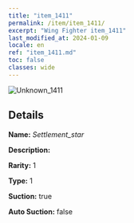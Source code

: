 ```yaml
---
title: "item_1411"
permalink: /item/item_1411/
excerpt: "Wing Fighter item_1411"
last_modified_at: 2024-01-09
locale: en
ref: "item_1411.md"
toc: false
classes: wide
---
```



 ![Unknown_1411](/images/item/Settlement_star_p.png)



## Details

 **Name:** *Settlement_star* 

 **Description:** 

 **Rarity:** 1 

 **Type:** 1 

 **Suction:** true 

 **Auto Suction:** false 


